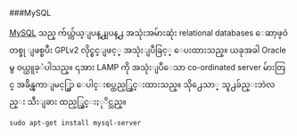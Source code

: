 ###MySQL

[MySQL](https://en.wikipedia.org/wiki/MySQL) သည္ က်ယ္က်ယ္ျပန္႕ျပန္႕ အသုံးအမ်ားဆုံး relational databases ေဆာ့ဖ္ဝဲ တစ္ခု ျဖစ္ၿပီး GPLv2 လိုင္စင္ျဖင့္ အသုံးျပဳခြင့္ ေပးထားသည္။ ယခုအခါ  Oracle မွ ဝယ္ယူခ့ဲပါသည္။ ၎အား LAMP  ကို အသုံးျပဳေသာ co-ordinated server မ်ားတြင္ အခ်ိန္ၾကာျမင့္စြာ ေပါင္းစပ္ထည့္သြင္းထားသည္။ သို႕ေသာ္ သူ႕ခ်ည္းဘဲလည္း သီးျခား ထည့္သြင္းႏုိင္သည္။

	sudo apt-get install mysql-server
